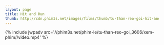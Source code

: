 ```yaml
---
layout: page
title: Hit and Run
thumb: http://cdn.phim3s.net/images/films/thumb/tu-than-reo-goi-hit-and-run-2012.jpg
---
```

{% include jwpadv src='//phim3s.net/phim-le/tu-than-reo-goi_3606/xem-phim//video.mp4' %}
